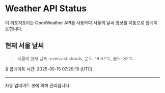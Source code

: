 
# Weather API Status

이 리포지토리는 OpenWeather API를 사용하여 서울의 날씨 정보를 자동으로 업데이트합니다.

## 현재 서울 날씨
> 서울의 현재 날씨: overcast clouds, 온도: 18.67°C, 습도: 82%

⏳ 업데이트 시간: 2025-05-15 07:29:19 (UTC)

---
자동 업데이트 봇에 의해 관리됩니다.
